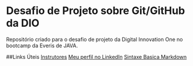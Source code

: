 # Desafio de Projeto sobre Git/GitHub da DIO
Repositório criado para o desafio de projeto da Digital Innovation One no bootcamp da Everis de JAVA.

##Links Úteis
[Instrutores](https://www.linkedin.com/school/digitalinnovation-one/mycompany/)
[Meu perfil no LinkedIn](https://www.linkedin.com/school/digitalinnovation-one/mycompany/)
[Sintaxe Basica Markdown](https://www.markdownguide.org/basic-syntax/)
